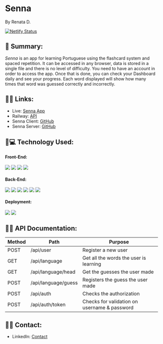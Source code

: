 # Senna

By Renata D.

[![Netlify Status](https://api.netlify.com/api/v1/badges/2b9d6c44-ce07-4abd-b4c5-31ecf9d1006c/deploy-status)](https://app.netlify.com/sites/senna-language/deploys)

## 📌 Summary:

_Senna_ is an app for learning Portuguese using the flashcard system and spaced repetition. It can be accessed in any browser, data is stored in a single file and there is no level of difficulty. You need to have an account in order to access the app. Once that is done, you can check your Dashboard daily and see your progress. Each word displayed will show how many times that word was guessed correctly and incorrectly.

## 📌🔗 Links:

- Live: [Senna App](https://senna-language.netlify.app/)
- Railway: [API](web-production-a853.up.railway.app)
- Senna Client: [GitHub](https://github.com/Seraphyne/spaced-repetition-capstone-client)
- Senna Server: [GitHub](https://github.com/Seraphyne/spaced-repetition-capstone-server)

## 📌💻 Technology Used:

#### Front-End:

![](https://img.shields.io/badge/Code-React-informational?style=flat&logo=react&logoColor=white&color=sucess)
![](https://img.shields.io/badge/Code-ReactRouter-informational?style=flat&logo=react&logoColor=white&color=sucess)
![](https://img.shields.io/badge/Code-CSS-informational?style=flat&logo=css&logoColor=white&color=sucess)
![](https://img.shields.io/badge/Code-Cypress.io-informational?style=flat&logo=cypress&chait&logoColor=white&color=sucess)

#### Back-End:

![](https://img.shields.io/badge/Code-Node-informational?style=flat&logo=node&logoColor=white&color=sucess)
![](https://img.shields.io/badge/Code-Express-informational?style=flat&logo=express&logoColor=white&color=sucess)
![](https://img.shields.io/badge/Code-JWT-informational?style=flat&logo=jwt&logoColor=white&color=sucess)
![](https://img.shields.io/badge/Code-Mocha&Chai-informational?style=flat&logo=mocha&chait&logoColor=white&color=sucess)
![](https://img.shields.io/badge/Code-Nodemon-informational?style=flat&logo=nodemon&logoColor=white&color=sucess)
![](https://img.shields.io/badge/Code-Supertest-informational?style=flat&logo=supertest&chait&logoColor=white&color=sucess)

#### Deployment:

![](https://img.shields.io/badge/Railway-informational?style=flat&logo=railway&logoColor=white&color=sucess)
![](https://img.shields.io/badge/Netlify-informational?style=flat&logo=netlify&logoColor=white&color=sucess)

## 📌📄 API Documentation:

| Method | Path                | Purpose                                      |
| ------ | ------------------- | -------------------------------------------- |
| POST   | /api/user           | Register a new user                          |
| GET    | /api/language       | Get all the words the user is learning       |
| GET    | /api/language/head  | Get the guesses the user made                |
| POST   | /api/language/guess | Registers the guess the user made            |
| POST   | /api/auth           | Checks the authorization                     |
| POST   | /api/auth/token     | Checks for validation on username & password |

## 📌📇 Contact:

- LinkedIn: [Contact](https://www.linkedin.com/in/renatafd/?locale=en_US)

